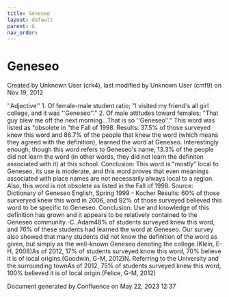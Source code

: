 ```yaml
---
title: Geneseo
layout: default
parent: G
nav_order:
---
```


# Geneseo

Created by  Unknown User (crk4), last modified by  Unknown User (cmf9) on Nov 19, 2012

''Adjective'' 1. Of female-male student ratio; &quot;I visited my friend's all girl college, and it was ''Geneseo''.&quot; 2. Of male attitudes toward females; &quot;That guy blew me off the next morning...That is so ''Geneseo''.&quot; This word was listed as &quot;obsolete in &quot;the Fall of 1998. Results: 37.5% of those surveyed knew this word and 86.7% of the people that knew the word (which means they agreed with the definition), learned the word at Geneseo. Interestingly enough, though this word refers to Geneseo's name, 13.3% of the people did not learn the word (in other words, they did not learn the definiton associated with it) at this school. Conclusion: This word is &quot;mostly&quot; local to Geneseo, its use is moderate, and this word proves that even meanings associated with place names are not necessarily always local to a region. Also, this word is not obsolete as listed in the Fall of 1998. Source: Dictionary of Geneseo English, Spring 1999 - Kocher Results: 60% of those surveryed knew this word in 2006, and 92% of those surveyed believed this word to be specific to Geneseo. Conclusion: Use and knowledge of this definition has grown and it appears to be relatively contained to the Geneseo community.-C. Adam48% of students surveyed knew this word, and 76% of these students had learned the word at Geneseo. Our survey also showed that many students did not know the definition of the word as given, but simply as the well-known Geneseo denoting the college.(Klein, E-H, 2008)As of 2012, 17% of students surveyed know this word, 70% believe it is of local origins.(Goodwin, G-M, 2012)N. Referring to the University and the surrounding townAs of 2012, 75% of students surveyed knew this word, 100% believed it is of local origin.(Felice, G-M, 2012)

Document generated by Confluence on May 22, 2023 12:37


